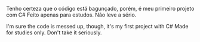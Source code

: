 Tenho certeza que o código está bagunçado, porém, é meu primeiro projeto com C#
Feito apenas para estudos. Não leve a sério.

I'm sure the code is messed up, though, it's my first project with C#
Made for studies only. Don't take it seriously.
